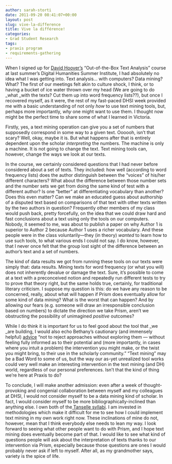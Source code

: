 ```yaml
---
author: sarah-storti
date: 2011-09-20 08:41:07+00:00
layout: post
slug: vive-la-difference
title: Vive la différence!
categories:
- Grad Student Research
tags:
- praxis program
- requirements-gathering
---
```


When I signed up for [David Hoover’s](https://files.nyu.edu/dh3/public/) “Out-of-the-Box Text Analysis” course at last summer’s Digital Humanities Summer Institute, I had absolutely no idea what I was getting into. Text analysis… with computers? Data mining? What? The first of our meetings felt akin to culture shock, I think, or to having a bucket of ice water thrown over my head (We are going to do _what _with the texts? Cut them up into word frequency lists??), but once I recovered myself, as it were, the rest of my fast-paced DHSI week provided me with a basic understanding of not only _how_ to use text mining tools, but, perhaps more importantly, _why_ one might want to use them. I thought now might be the perfect time to share some of what I learned in Victoria.

Firstly, yes, a text mining operation can give you a set of numbers that supposedly correspond in some way to a given text. Oooooh, isn’t that scary? Well, okay, maybe it is. But what happens after that is entirely dependent upon the scholar _interpreting_ the numbers. The machine is only a machine. It is not going to change the text. Text mining tools can, however, change the ways we look at our texts.

In the course, we certainly considered questions that I had never before considered about a set of texts. They included: how well (according to word frequency lists) does the author distinguish between the “voices” of his/her different characters? What about the difference between those number sets and the number sets we get from doing the same kind of test with a different author? Is one “better” at differentiating vocabulary than another? Does this even matter? Can we make an educated guess about authorship of a disputed text based on comparisons of that text with other texts written by the two authors in question? Frequently other members of my class would push back, pretty forcefully, on the idea that we could draw hard and fast conclusions about a text using only the tools on our computers. Nobody, it seemed to me, was about to publish a paper on why Author 1 is superior to Author 2 because Author 1 uses a richer vocabulary. And these people were in the class voluntarily—they (in theory) _wanted_ to learn how to use such tools, to what various ends I could not say. I do know, however, that I never once felt that the group lost sight of the difference between an author’s text and a set of numbers.

The kind of data results we got from running these tools on our texts were simply that: data results. Mining texts for word frequency (or what you will) does not inherently devalue or damage the text. Sure, it’s possible to come at a text with a preconceived notion and repeatedly run different tests to try to prove that theory right, but the same holds true, certainly, for traditional literary criticism. I suppose my question is this: do we have any reason to be concerned, really, about what will happen if Prism does eventually allow for some kind of data mining? What is the worst that can happen? And by allowing our fears (e.g. someone will draw an irresponsible conclusion based on numbers) to dictate the direction we take Prism, aren’t we obstructing the possibility of unimagined _positive_ outcomes?

While I do think it is important for us to feel good about the tool that _we _are building, I would also echo Bethany’s cautionary (and immensely helpful) [advice](/2011/09/19/on-interventions/) “not to reject approaches without exploring them — without feeling fully informed as to their potential and (more importantly, in cases where you intuit a problem) the intervention you might make, or the twist you might bring, to their use in the scholarly community.” “Text mining” may be a Bad Word to some of us, but the way our as-yet unrealized tool works could very well make an interesting intervention in the text mining (and DH) world, regardless of our personal preferences. Isn’t that the kind of thing we’re here at Praxis to do?

To conclude, I will make another admission: even after a week of thought-provoking and congenial collaboration between myself and my colleagues at DHSI, I would not consider myself to be a data mining kind of scholar. In fact, I would consider myself to be more bibliographically-inclined than anything else. I own both of the[ Tanselle syllabi](http://www.rarebookschool.org/tanselle/). I am invested in methodologies which make it difficult for me to see how I could implement text mining in my own work right now. These inclinations of mine do not, however, mean that I think everybody else needs to lean my way. I look forward to seeing what other people want to do with Prism, and I hope text mining does eventually become part of that. I would like to see what kind of questions people will ask about the interpretation of texts thanks to our intervention via Prism, especially because those questions are ones I would probably never ask if left to myself. After all, as my grandmother says, variety is the spice of life.
